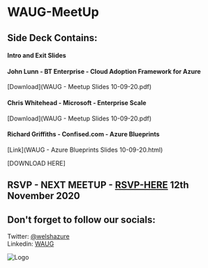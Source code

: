 # WAUG-MeetUp
## Side Deck Contains:

#### Intro and Exit Slides

#### John Lunn - BT Enterprise - Cloud Adoption Framework for Azure
[Download](WAUG - Meetup Slides 10-09-20.pdf)

#### Chris Whitehead - Microsoft - Enterprise Scale
[Download](WAUG - Meetup Slides 10-09-20.pdf)

#### Richard Griffiths - Confised.com - Azure Blueprints
[Link](WAUG - Azure Blueprints Slides 10-09-20.html)

[DOWNLOAD HERE]

## RSVP - NEXT MEETUP - [RSVP-HERE](https://www.meetup.com/MSFT-Stack/events/272699410/) 12th November 2020

## Don't forget to follow our socials: </br>
Twitter: [@welshazure](http://www.twitter.com/welshazure) </br>
Linkedin: [WAUG](https://www.linkedin.com/groups/13866357/)

![Logo](https://secure.meetupstatic.com/photos/event/9/c/4/f/600_492160015.jpeg)